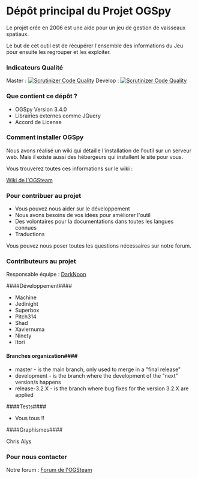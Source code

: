 # Dépôt principal du Projet OGSpy #

Le projet crée en 2006 est une aide pour un jeu de gestion de vaisseaux spatiaux.

Le but de cet outil est de récupérer l'ensemble des informations du Jeu pour ensuite les regrouper et les exploiter.

### Indicateurs Qualité ###

Master : [![Scrutinizer Code Quality](https://scrutinizer-ci.com/g/OGSteam/ogspy/badges/quality-score.png?b=master)](https://scrutinizer-ci.com/g/OGSteam/ogspy/?branch=master)
Develop : [![Scrutinizer Code Quality](https://scrutinizer-ci.com/g/OGSteam/ogspy/badges/quality-score.png?b=develop)](https://scrutinizer-ci.com/g/OGSteam/ogspy/?branch=develop)

### Que contient ce dépôt ? ###

* OGSpy Version 3.4.0
* Librairies externes comme JQuery
* Accord de License

### Comment installer OGSpy ###

Nous avons réalisé un wiki qui détaille l'installation de l'outil sur un serveur web. Mais il existe aussi des hébergeurs qui installent le site pour vous.

Vous trouverez toutes ces informations sur le wiki : 

[Wiki de l'OGSteam](http://wiki.ogsteam.fr/doku.php)

### Pour contribuer au projet ###

* Vous pouvez nous aider sur le développement
* Nous avons besoins de vos idées pour améliorer l'outil
* Des volontaires pour la documentations dans toutes les langues connues
* Traductions

Vous pouvez nous poser toutes les questions nécessaires sur notre forum.

### Contributeurs au projet ###

Responsable équipe : [DarkNoon](https://bitbucket.org/darknoon29)

####Développement####

* Machine
* Jedinight
* Superbox 
* Pitch314
* Shad
* Xaviernuma
* Ninety
* Itori

#### Branches organization####


* master - is the main branch, only used to merge in a "final release"
* development - is the branch where the development of the "next" version/s happens
* release-3.2.X - is the branch where bug fixes for the version 3.2.X are applied

####Tests####

* Vous tous !!

####Graphismes####

 Chris Alys 

### Pour nous contacter ###

Notre forum : [Forum de l'OGSteam](http://forum.ogsteam.fr)
